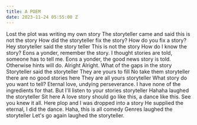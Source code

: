 ```yaml
---
title: A POEM
date: 2023-11-24 05:55:00 Z
---
```


Lost the plot was writing my own story
The storyteller came and said this is not the story
How did the storyteller fix the story?
How do you fix a story?
Hey storyteller said the story teller
This is not the story
How do I know the story?
Eons a yonder, remember the story.
I thought stories are told, someone has to tell me.
Eons a yonder, the good news story is told. Otherwise hints will do.
Alright Alright.
What of the gaps in the story
Storyteller said the storyteller
They are yours to fill
No take them storyteller there are no good stories here
They are all yours storyteller
What story do you want to tell? Eternal love, undying perseverance.
I have none of the ingredients for that.
But I'll listen to your stories storyteller 
Hahaha laughed the storyteller
Sit here
A love story should go like this, a dance like this.
See you knew it all.
Here plop and I was dropped into a story
He supplied the eternal, I did the dance.
Haha, this is all comedy
Genres laughed the storyteller
Let's go again laughed the storyteller.